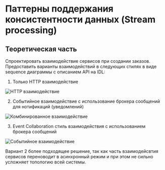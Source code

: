 # Паттерны поддержания консистентности данных (Stream processing)

## Теоретическая часть

Спроектировать взаимодействие сервисов при создании заказов. Предоставить варианты взаимодействий в следующих стилях в виде sequence диаграммы с описанием API на IDL:

1. Только HTTP взаимодействие

![HTTP взаимодействие](https://www.plantuml.com/plantuml/proxy?fmt=svg&src=https://raw.githubusercontent.com/maxfire82/otus-microservices-course/main/Lesson38/architecture/http_schema.puml)

2. Cобытийное взаимодействие с использование брокера сообщений для нотификаций (уведомлений)

![Комбинированное взаимодействие](https://www.plantuml.com/plantuml/proxy?fmt=svg&src=https://raw.githubusercontent.com/maxfire82/otus-microservices-course/main/Lesson38/architecture/http_event_schema.puml)

3. Event Collaboration cтиль взаимодействия с использованием брокера сообщений

![Событийное взаимодействие](https://www.plantuml.com/plantuml/proxy?fmt=svg&src=https://raw.githubusercontent.com/maxfire82/otus-microservices-course/main/Lesson38/architecture/event_schema.puml)

Вариант 2  более подходящее решение, так как часть взаимодейсвтия сервисов переноводит в асинхронный режим и при этом не сильно усложняет топологию всей системы. 